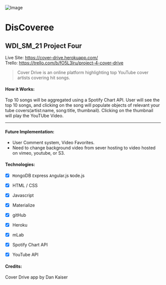 ![Image](http://mlewislogic.com/wp-content/uploads/2011/05/ga.png)
# DisCoveree
## WDI_SM_21 Project Four
Live Site: https://cover-drive.herokuapp.com/ <br>
Trello: https://trello.com/b/fO5L3lru/project-4-cover-drive

> Cover Drive is an online platform highlighting top YouTube cover artists covering hit songs.


#### How it Works:
Top 10 songs will be aggregated using a Spotify Chart API. User will see the top 10 songs, and clicking on the song will populate objects of relevant your tube covers(artist:name, song:title, thumbnail).  Clicking on the thumbnail will play the YouTUbe Video.





---

#### Future Implementation:
- User Comment system, Video Favorites.
- Need to change background video from sever hosting to video hosted on vimeo, youtube, or S3.

#### Technologies:
- [x] `M`ongoDB  `E`xpress `A`ngular.js   `N`ode.js
- [x] HTML / CSS
- [x] Javascript
- [x] Materialize
- [x] gitHub
- [x] Heroku
- [x] mLab
- [x] Spotify Chart API
- [x] YouTube API


#### Credits:
Cover Drive app by Dan Kaiser
